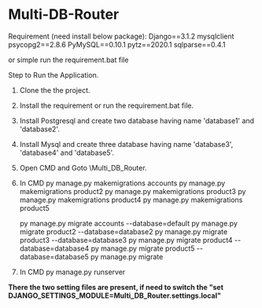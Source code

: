 # Multi-DB-Router

Requirement (need install below package):
Django==3.1.2
mysqlclient 
psycopg2==2.8.6
PyMySQL==0.10.1
pytz==2020.1
sqlparse==0.4.1

or simple run the requirement.bat file

Step to Run the Application.
1. Clone the the project.
2. Install the requirement or run the requirement.bat file.
3. Install Postgresql and create two database having name 'database1' and 'database2'.
4. Install Mysql and create three database having name 'database3', 'database4' and 'database5'.
5. Open CMD and Goto \Multi_DB_Router.
6. In CMD 
      py manage.py makemigrations accounts
      py manage.py makemigrations product2
      py manage.py makemigrations product3
      py manage.py makemigrations product4
      py manage.py makemigrations product5
      
      py manage.py migrate accounts --database=default
      py manage.py migrate product2 --database=database2
      py manage.py migrate product3 --database=database3
      py manage.py migrate product4 --database=database4
      py manage.py migrate product5 --database=database5
      py manage.py migrate
7. In CMD
      py manage.py runserver


**There the two setting files are present, if need to switch the "set DJANGO_SETTINGS_MODULE=Multi_DB_Router.settings.local"**

